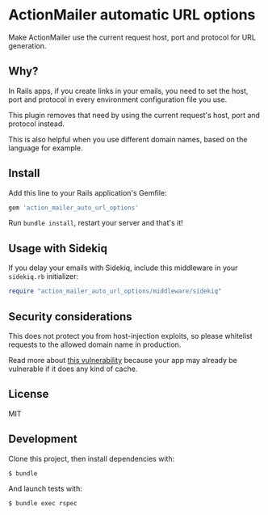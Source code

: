 ActionMailer automatic URL options
==================================

Make ActionMailer use the current request host, port and protocol for URL
generation.


Why?
----

In Rails apps, if you create links in your emails, you need to set the
host, port and protocol in every environment configuration file you use.

This plugin removes that need by using the current request's host, port and
protocol instead.

This is also helpful when you use different domain names, based on the language
for example.


Install
-------

Add this line to your Rails application's Gemfile:

```ruby
gem 'action_mailer_auto_url_options'
```

Run `bundle install`, restart your server and that's it!


Usage with Sidekiq
------------------

If you delay your emails with Sidekiq, include this middleware in your
`sidekiq.rb` initializer:

```ruby
require "action_mailer_auto_url_options/middleware/sidekiq"
```


Security considerations
-----------------------

This does not protect you from host-injection exploits, so please whitelist
requests to the allowed domain name in production.

Read more about [this vulnerability](http://seclists.org/fulldisclosure/2008/Jun/169)
because your app may already be vulnerable if it does any kind of cache.


License
-------

MIT

Development
-----------

Clone this project, then install dependencies with:

```sh
$ bundle
```

And launch tests with:

```sh
$ bundle exec rspec
```
